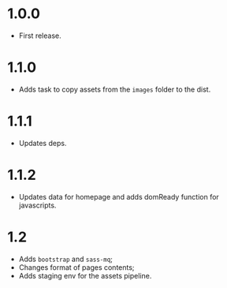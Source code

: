 # 1.0.0
* First release.

# 1.1.0
* Adds task to copy assets from the `images` folder to the dist.

# 1.1.1
* Updates deps.

# 1.1.2
* Updates data for homepage and adds domReady function for javascripts.

# 1.2
* Adds `bootstrap` and `sass-mq`;
* Changes format of pages contents;
* Adds staging env for the assets pipeline.
